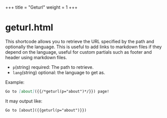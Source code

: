 +++
title = "Geturl"
weight = 1
+++
# geturl.html
This shortcode allows you to retrieve the URL specified by the path and optionally the language. This is useful to add links to markdown files if they depend on the language, useful for custom partials such as footer and header using markdown files.
* `p`(string) required: The path to retrieve.
* `lang`(string) optional: the language to get as.

Example:
```markdown
Go to [about]({{/*geturl(p="about")*/}}) page!
```
It may output like:
```text
Go to [about]({{geturl(p="about")}})
```